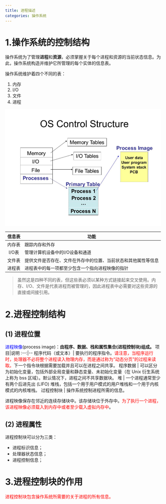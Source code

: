 ```yaml
---
title: 进程描述
categories: 操作系统
---
```


# 1.操作系统的控制结构

操作系统为了管理**进程**和**资源**，必须掌握关于每个进程和资源的当前状态信息。为此，操作系统构造并维护它所管理的每个实体的信息表。

操作系统维护着四个不同的表：
1. 内存
2. I/O
3. 文件
4. 进程

![图片.jpg](OS-Control-Structure.jpg)


信息表 | 功能
:---------:|----------
 内存表 | 跟踪内存和外存
 I/O表 | 管理计算机设备中的I/O设备和通道
 文件表 | 提供文件是否存在、文件在外存中的位置、当前状态和其他属性等信息
 进程表 | 进程表中的每一项都至少包含一个指向进程映像的指针

>虽然这是四种不同的表，但这些表必须以某种方式链接起来交叉使用。内存、I/O、文件是代表进程而被管理的，因此进程表中必需要对这些资源的直接或间接引用。

# 2.进程控制结构
## (1) 进程位置
<font color=Blue>进程映像</font>(process image)：**由程序、数据、栈和属性集合(进程控制块)组成。**
项目|说明
:--:|--
程序代码（或文本）|	要执行的程序指令。<font color=Red>请注意，当程序运行时，处理器不必将整个进程读入物理内存，而是通过称为“动态分页”的过程来读取。</font>下一个指令块根据需要加载并且可以在进程之间共享。
程序数据 | 可以区分为初始化变量，包括外部全局变量和静态变量、未初始化变量（在 Unix 衍生系统上称为 bss 区域）。默认情况下，进程之间不共享数据块。
堆	| 一个进程通常至少有两个后进先出 (LIFO) 堆栈，包括一个用于用户模式的用户堆栈和一个用于内核模式的内核堆栈。
过程控制块 | 操作系统控制进程所需的信息。

进程映像保存在邻近的连续存储块中。该存储块位于外存中。<font color=Red>为了执行一个进程，该进程映像必须载入到内存中或者至少载入虚拟内存中</font>。
## (2) 进程属性
进程控制块可以分为三类：
- 进程标识信息；
- 处理器状态信息；
- 进程控制信息；
  
# 3.进程控制块的作用
<font color=Red>进程控制块包含操作系统所需要的关于进程的所有信息。</font>
